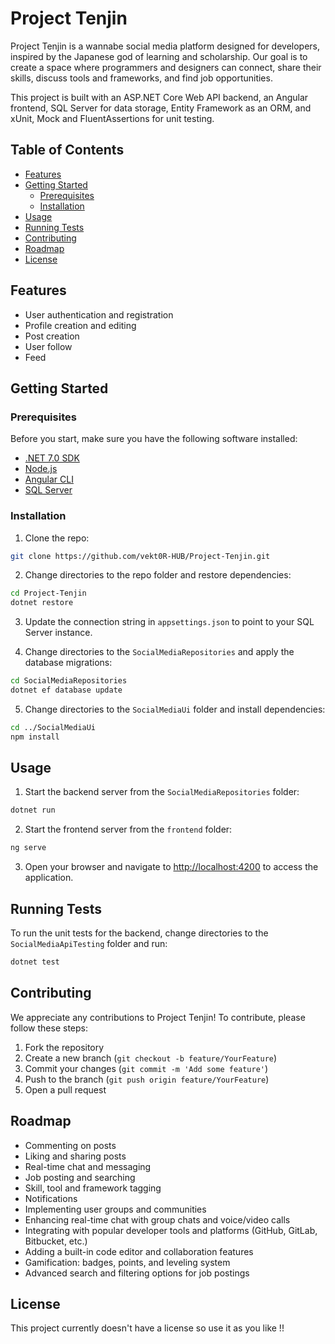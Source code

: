 # Project Tenjin

Project Tenjin is a wannabe social media platform designed for developers, inspired by the Japanese god of learning and scholarship. Our goal is to create a space where programmers and designers can connect, share their skills, discuss tools and frameworks, and find job opportunities.

This project is built with an ASP.NET Core Web API backend, an Angular frontend, SQL Server for data storage, Entity Framework as an ORM, and xUnit, Mock and FluentAssertions for unit testing.

## Table of Contents

- [Features](#features)
- [Getting Started](#getting-started)
  - [Prerequisites](#prerequisites)
  - [Installation](#installation)
- [Usage](#usage)
- [Running Tests](#running-tests)
- [Contributing](#contributing)
- [Roadmap](#roadmap)
- [License](#license)

## Features

- User authentication and registration
- Profile creation and editing
- Post creation
- User follow
- Feed

## Getting Started

### Prerequisites

Before you start, make sure you have the following software installed:

- [.NET 7.0 SDK](https://dotnet.microsoft.com/download/dotnet/7.0)
- [Node.js](https://nodejs.org/en/download/)
- [Angular CLI](https://cli.angular.io/)
- [SQL Server](https://www.microsoft.com/en-us/sql-server/sql-server-downloads)

### Installation

1. Clone the repo:

```bash
git clone https://github.com/vekt0R-HUB/Project-Tenjin.git
```

2. Change directories to the repo folder and restore dependencies:

```bash
cd Project-Tenjin
dotnet restore
```

3. Update the connection string in `appsettings.json` to point to your SQL Server instance.

4. Change directories to the `SocialMediaRepositories` and apply the database migrations:

```bash
cd SocialMediaRepositories
dotnet ef database update
```

5. Change directories to the `SocialMediaUi` folder and install dependencies:

```bash
cd ../SocialMediaUi
npm install
```

## Usage

1. Start the backend server from the `SocialMediaRepositories` folder:

```bash
dotnet run
```

2. Start the frontend server from the `frontend` folder:

```bash
ng serve
```

3. Open your browser and navigate to [http://localhost:4200](http://localhost:4200) to access the application.

## Running Tests

To run the unit tests for the backend, change directories to the `SocialMediaApiTesting` folder and run:

```bash
dotnet test
```

## Contributing

We appreciate any contributions to Project Tenjin! To contribute, please follow these steps:

1. Fork the repository
2. Create a new branch (`git checkout -b feature/YourFeature`)
3. Commit your changes (`git commit -m 'Add some feature'`)
4. Push to the branch (`git push origin feature/YourFeature`)
5. Open a pull request

## Roadmap

- Commenting on posts
- Liking and sharing posts
- Real-time chat and messaging
- Job posting and searching
- Skill, tool and framework tagging
- Notifications
- Implementing user groups and communities
- Enhancing real-time chat with group chats and voice/video calls
- Integrating with popular developer tools and platforms (GitHub, GitLab, Bitbucket, etc.)
- Adding a built-in code editor and collaboration features
- Gamification: badges, points, and leveling system
- Advanced search and filtering options for job postings

## License

This project currently doesn't have a license so use it as you like !!
